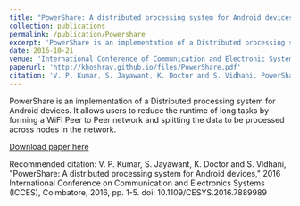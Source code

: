 ```yaml
---
title: "PowerShare: A distributed processing system for Android devices"
collection: publications
permalink: /publication/Powershare
excerpt: 'PowerShare is an implementation of a Distributed processing system for Android devices. It allows users to reduce the runtime of long tasks by forming a WiFi Peer to Peer network and splitting the data to be processed across nodes in the network.'
date: 2016-10-21
venue: 'International Conference of Communication and Electronic Systems'
paperurl: 'http://khoshrav.github.io/files/PowerShare.pdf'
citation: 'V. P. Kumar, S. Jayawant, K. Doctor and S. Vidhani, PowerShare: A distributed processing system for Android devices, 2016 International Conference on Communication and Electronics Systems (ICCES), Coimbatore, 2016, pp. 1-5. doi: 10.1109/CESYS.2016.7889989s'
---
```


PowerShare is an implementation of a Distributed processing system for Android devices. It allows users to reduce the runtime of long tasks by forming a WiFi Peer to Peer network and splitting the data to be processed across nodes in the network.

[Download paper here](http://khoshrav.github.io/files/PowerShare.pdf)

Recommended citation: V. P. Kumar, S. Jayawant, K. Doctor and S. Vidhani, "PowerShare: A distributed processing system for Android devices," 2016 International Conference on Communication and Electronics Systems (ICCES), Coimbatore, 2016, pp. 1-5. doi: 10.1109/CESYS.2016.7889989
